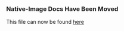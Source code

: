 ### Native-Image Docs Have Been Moved
This file can now be found [here](../docs/reference-manual/native-image/JCASecurityServices.md)